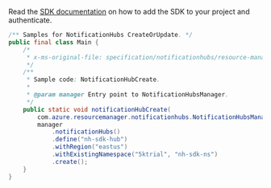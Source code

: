 Read the [SDK documentation](https://github.com/Azure/azure-sdk-for-java/blob/azure-resourcemanager-notificationhubs_1.0.0-beta.2/sdk/notificationhubs/azure-resourcemanager-notificationhubs/README.md) on how to add the SDK to your project and authenticate.

```java
/** Samples for NotificationHubs CreateOrUpdate. */
public final class Main {
    /*
     * x-ms-original-file: specification/notificationhubs/resource-manager/Microsoft.NotificationHubs/stable/2017-04-01/examples/NotificationHubs/NotificationHubCreate.json
     */
    /**
     * Sample code: NotificationHubCreate.
     *
     * @param manager Entry point to NotificationHubsManager.
     */
    public static void notificationHubCreate(
        com.azure.resourcemanager.notificationhubs.NotificationHubsManager manager) {
        manager
            .notificationHubs()
            .define("nh-sdk-hub")
            .withRegion("eastus")
            .withExistingNamespace("5ktrial", "nh-sdk-ns")
            .create();
    }
}
```
